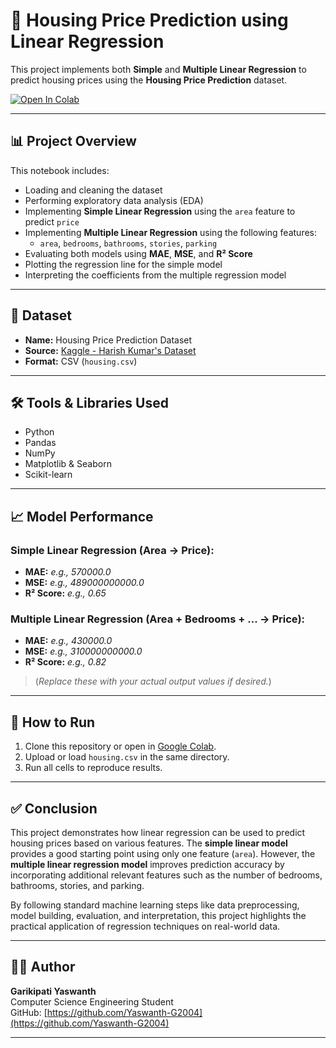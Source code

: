 # 🏡 Housing Price Prediction using Linear Regression

This project implements both **Simple** and **Multiple Linear Regression** to predict housing prices using the **Housing Price Prediction** dataset.

[![Open In Colab](https://colab.research.google.com/assets/colab-badge.svg)](https://colab.research.google.com/github/Yaswanth-G2004/housing-price-regression/blob/main/linear_regression_task.ipynb)

---

## 📊 Project Overview

This notebook includes:
- Loading and cleaning the dataset
- Performing exploratory data analysis (EDA)
- Implementing **Simple Linear Regression** using the `area` feature to predict `price`
- Implementing **Multiple Linear Regression** using the following features:
  - `area`, `bedrooms`, `bathrooms`, `stories`, `parking`
- Evaluating both models using **MAE**, **MSE**, and **R² Score**
- Plotting the regression line for the simple model
- Interpreting the coefficients from the multiple regression model

---

## 📁 Dataset

- **Name:** Housing Price Prediction Dataset  
- **Source:** [Kaggle - Harish Kumar's Dataset](https://www.kaggle.com/datasets/harishkumardatalab/housing-price-prediction)  
- **Format:** CSV (`housing.csv`)

---

## 🛠️ Tools & Libraries Used

- Python
- Pandas
- NumPy
- Matplotlib & Seaborn
- Scikit-learn

---

## 📈 Model Performance

### Simple Linear Regression (Area → Price):
- **MAE:** *e.g., 570000.0*
- **MSE:** *e.g., 489000000000.0*
- **R² Score:** *e.g., 0.65*

### Multiple Linear Regression (Area + Bedrooms + ... → Price):
- **MAE:** *e.g., 430000.0*
- **MSE:** *e.g., 310000000000.0*
- **R² Score:** *e.g., 0.82*

> (*Replace these with your actual output values if desired.*)

---

## 📌 How to Run

1. Clone this repository or open in [Google Colab](https://colab.research.google.com/github/Yaswanth-G2004/housing-price-regression/blob/main/linear_regression_task.ipynb).
2. Upload or load `housing.csv` in the same directory.
3. Run all cells to reproduce results.

---

## ✅ Conclusion

This project demonstrates how linear regression can be used to predict housing prices based on various features. The **simple linear model** provides a good starting point using only one feature (`area`). However, the **multiple linear regression model** improves prediction accuracy by incorporating additional relevant features such as the number of bedrooms, bathrooms, stories, and parking.

By following standard machine learning steps like data preprocessing, model building, evaluation, and interpretation, this project highlights the practical application of regression techniques on real-world data.

---

## 👨‍💻 Author

**Garikipati Yaswanth**  
Computer Science Engineering Student  
GitHub: [https://github.com/Yaswanth-G2004](https://github.com/Yaswanth-G2004)

---
